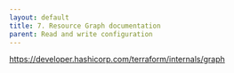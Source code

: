 ```yaml
---
layout: default
title: 7. Resource Graph documentation
parent: Read and write configuration
---
```


https://developer.hashicorp.com/terraform/internals/graph